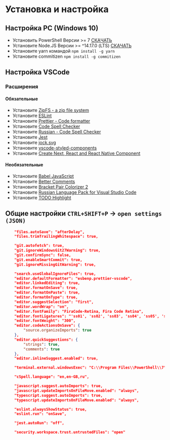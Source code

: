 # Установка и настройка

## Настройка PC (Windows 10)

- Установить PowerShell Версии >= 7 [СКАЧАТЬ](https://github.com/PowerShell/PowerShell#get-powershell)
- Установите Node.JS Версии >= ^14.17.0 (LTS) [СКАЧАТЬ](https://nodejs.org/en/)
- Установите yarn командой `npm install -g yarn`
- Установите commitizen `npm install -g commitizen`

## Настройка VSCode

### Расширения

#### Обязательные

- Установите [ZipFS - a zip file system](https://marketplace.visualstudio.com/items?itemName=arcanis.vscode-zipfs)
- Установите [ESLint](https://marketplace.visualstudio.com/items?itemName=dbaeumer.vscode-eslint)
- Установите [Prettier - Code formatter](https://marketplace.visualstudio.com/items?itemName=esbenp.prettier-vscode)
- Установите [Code Spell Checker](https://marketplace.visualstudio.com/items?itemName=streetsidesoftware.code-spell-checker)
- Установите [Russian - Code Spell Checker](https://marketplace.visualstudio.com/items?itemName=streetsidesoftware.code-spell-checker-russian)
- Установите [Jest](https://marketplace.visualstudio.com/items?itemName=orta.vscode-jest)
- Установите [jock.svg](https://marketplace.visualstudio.com/items?itemName=jock.svg)
- Установите [vscode-styled-components](https://marketplace.visualstudio.com/items?itemName=jpoissonnier.vscode-styled-components)
- Установите [Create Next, React and React Native Component](https://marketplace.visualstudio.com/items?itemName=ricardo-emerson.create-react-tsx-component)

#### Необязательные

- Установите [Babel JavaScript](https://marketplace.visualstudio.com/items?itemName=mgmcdermott.vscode-language-babel)
- Установите [Better Comments](https://marketplace.visualstudio.com/items?itemName=aaron-bond.better-comments)
- Установите [Bracket Pair Colorizer 2](https://marketplace.visualstudio.com/items?itemName=coenraads.bracket-pair-colorizer-2)
- Установите [Russian Language Pack for Visual Studio Code](https://marketplace.visualstudio.com/items?itemName=ms-ceintl.vscode-language-pack-ru)
- Установите [TODO Highlight](https://marketplace.visualstudio.com/items?itemName=wayou.vscode-todo-highlight)

## Общие настройки `CTRL+SHIFT+P` -> `open settings (JSON)`

```JSON
    "files.autoSave": "afterDelay",
    "files.trimTrailingWhitespace": true,

    "git.autofetch": true,
    "git.ignoreWindowsGit27Warning": true,
    "git.confirmSync": false,
    "git.enableSmartCommit": true,
    "git.ignoreMissingGitWarning": true,

    "search.useGlobalIgnoreFiles": true,
    "editor.defaultFormatter": "esbenp.prettier-vscode",
    "editor.linkedEditing": true,
    "editor.formatOnSave": true,
    "editor.formatOnPaste": true,
    "editor.formatOnType": true,
    "editor.suggestSelection": "first",
    "editor.wordWrap": "on",
    "editor.fontFamily": "FiraCode-Retina, Fira Code Retina",
    "editor.fontLigatures": "'ss01', 'ss02', 'ss03', 'ss04', 'ss05', 'ss06', 'zero', 'onum'",
    "editor.fontWeight": "300",
    "editor.codeActionsOnSave": {
        "source.organizeImports": true
    },
    "editor.quickSuggestions": {
        "strings": true,
        "comments": true
    },
    "editor.inlineSuggest.enabled": true,

    "terminal.external.windowsExec": "C:\\Program Files\\PowerShell\\7\\pwsh.exe",

    "cSpell.language": "en,en-GB,ru",

    "javascript.suggest.autoImports": true,
    "javascript.updateImportsOnFileMove.enabled": "always",
    "typescript.suggest.autoImports": true,
    "typescript.updateImportsOnFileMove.enabled": "always",

    "eslint.alwaysShowStatus": true,
    "eslint.run": "onSave",

    "jest.autoRun": "off",

    "security.workspace.trust.untrustedFiles": "open"
```

<!-- ### Дополнительный софт -->
